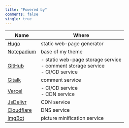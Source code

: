 ```yaml
---
title: "Powered by"
comments: false
single: true
---
```



|   Name   |     Where   |
|----------|-------------|
| [Hugo](https://gohugo.io/) | static web-page generator |
| [Notepadium](https://github.com/joshuous/hugo-notepadium) | base of my theme |
| [GitHub](https://github.com/) | - static web-page storage service <br/> - comment storage service <br> - CI/CD service |
| [Gitalk](https://github.com/gitalk/gitalk) | comment service |
| [Vercel](https://vercel.com/) | - CI/CD service <br> - CDN service |
| [JsDelivr](https://www.jsdelivr.com/) | CDN service |
| [Cloudflare](https://www.cloudflare.com/) | DNS service |
| [ImgBot](https://imgbot.net/) | picture minification service |

